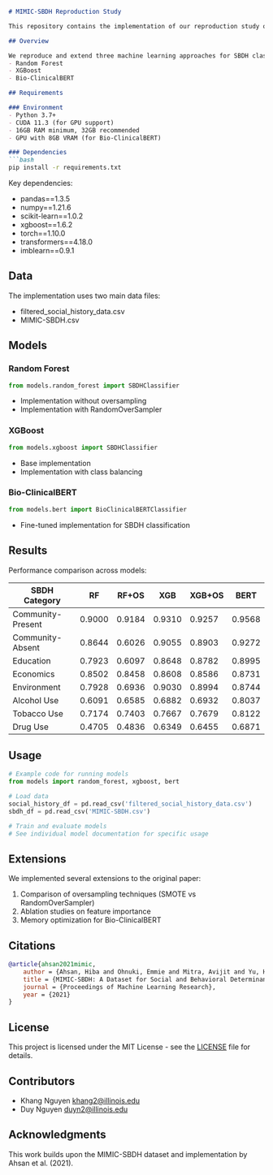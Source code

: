
```markdown
# MIMIC-SBDH Reproduction Study

This repository contains the implementation of our reproduction study of "MIMIC-SBDH: A Dataset for Social and Behavioral Determinants of Health" ([Ahsan et al., 2021](https://github.com/hiba008/MIMIC-SBDH)).

## Overview

We reproduce and extend three machine learning approaches for SBDH classification:
- Random Forest
- XGBoost
- Bio-ClinicalBERT

## Requirements

### Environment
- Python 3.7+
- CUDA 11.3 (for GPU support)
- 16GB RAM minimum, 32GB recommended
- GPU with 8GB VRAM (for Bio-ClinicalBERT)

### Dependencies
```bash
pip install -r requirements.txt
```

Key dependencies:
- pandas==1.3.5
- numpy==1.21.6
- scikit-learn==1.0.2
- xgboost==1.6.2
- torch==1.10.0
- transformers==4.18.0
- imblearn==0.9.1

## Data

The implementation uses two main data files:
- filtered_social_history_data.csv
- MIMIC-SBDH.csv

## Models

### Random Forest
```python
from models.random_forest import SBDHClassifier
```
- Implementation without oversampling
- Implementation with RandomOverSampler

### XGBoost
```python
from models.xgboost import SBDHClassifier
```
- Base implementation
- Implementation with class balancing

### Bio-ClinicalBERT
```python
from models.bert import BioClinicalBERTClassifier
```
- Fine-tuned implementation for SBDH classification

## Results

Performance comparison across models:

| SBDH Category | RF | RF+OS | XGB | XGB+OS | BERT |
|---------------|-------|--------|------|---------|-------|
| Community-Present | 0.9000 | 0.9184 | 0.9310 | 0.9257 | 0.9568 |
| Community-Absent | 0.8644 | 0.6026 | 0.9055 | 0.8903 | 0.9272 |
| Education | 0.7923 | 0.6097 | 0.8648 | 0.8782 | 0.8995 |
| Economics | 0.8502 | 0.8458 | 0.8608 | 0.8586 | 0.8731 |
| Environment | 0.7928 | 0.6936 | 0.9030 | 0.8994 | 0.8744 |
| Alcohol Use | 0.6091 | 0.6585 | 0.6882 | 0.6932 | 0.8037 |
| Tobacco Use | 0.7174 | 0.7403 | 0.7667 | 0.7679 | 0.8122 |
| Drug Use | 0.4705 | 0.4836 | 0.6349 | 0.6455 | 0.6871 |

## Usage

```python
# Example code for running models
from models import random_forest, xgboost, bert

# Load data
social_history_df = pd.read_csv('filtered_social_history_data.csv')
sbdh_df = pd.read_csv('MIMIC-SBDH.csv')

# Train and evaluate models
# See individual model documentation for specific usage
```

## Extensions

We implemented several extensions to the original paper:
1. Comparison of oversampling techniques (SMOTE vs RandomOverSampler)
2. Ablation studies on feature importance
3. Memory optimization for Bio-ClinicalBERT

## Citations

```bibtex
@article{ahsan2021mimic,
    author = {Ahsan, Hiba and Ohnuki, Emmie and Mitra, Avijit and Yu, Hong},
    title = {MIMIC-SBDH: A Dataset for Social and Behavioral Determinants of Health},
    journal = {Proceedings of Machine Learning Research},
    year = {2021}
}
```

## License

This project is licensed under the MIT License - see the [LICENSE](LICENSE) file for details.

## Contributors

- Khang Nguyen khang2@illinois.edu
- Duy Nguyen duyn2@illinois.edu

## Acknowledgments

This work builds upon the MIMIC-SBDH dataset and implementation by Ahsan et al. (2021).
```
